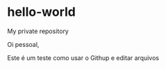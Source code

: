 # hello-world
My private repository


Oi pessoal,

Este é um teste como usar o Githup e editar arquivos

